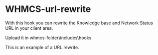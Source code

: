 # WHMCS-url-rewrite
With this hook you can rewrite the Knowledge base  and Network Status URL in your client area.

Upload it in whmcs-folder\includes\hooks

This is an example of a URL rewrite. 
